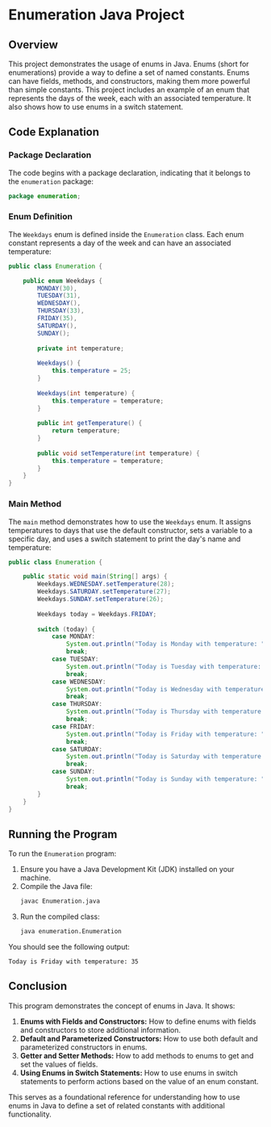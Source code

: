 # Enumeration Java Project

## Overview

This project demonstrates the usage of enums in Java. Enums (short for enumerations) provide a way to define a set of named constants. Enums can have fields, methods, and constructors, making them more powerful than simple constants. This project includes an example of an enum that represents the days of the week, each with an associated temperature. It also shows how to use enums in a switch statement.

## Code Explanation

### Package Declaration

The code begins with a package declaration, indicating that it belongs to the `enumeration` package:
```java
package enumeration;
```

### Enum Definition

The `Weekdays` enum is defined inside the `Enumeration` class. Each enum constant represents a day of the week and can have an associated temperature:
```java
public class Enumeration {

    public enum Weekdays {
        MONDAY(30),
        TUESDAY(31),
        WEDNESDAY(),
        THURSDAY(33),
        FRIDAY(35),
        SATURDAY(),
        SUNDAY();
        
        private int temperature;
        
        Weekdays() {
            this.temperature = 25;
        }
        
        Weekdays(int temperature) {
            this.temperature = temperature;
        }
        
        public int getTemperature() {
            return temperature;
        }
        
        public void setTemperature(int temperature) {
            this.temperature = temperature;
        }
    }
}
```

### Main Method

The `main` method demonstrates how to use the `Weekdays` enum. It assigns temperatures to days that use the default constructor, sets a variable to a specific day, and uses a switch statement to print the day's name and temperature:
```java
public class Enumeration {

    public static void main(String[] args) {
        Weekdays.WEDNESDAY.setTemperature(28);
        Weekdays.SATURDAY.setTemperature(27);
        Weekdays.SUNDAY.setTemperature(26);
        
        Weekdays today = Weekdays.FRIDAY;
        
        switch (today) {
            case MONDAY:
                System.out.println("Today is Monday with temperature: " + today.getTemperature());
                break;
            case TUESDAY:
                System.out.println("Today is Tuesday with temperature: " + today.getTemperature());
                break;
            case WEDNESDAY:
                System.out.println("Today is Wednesday with temperature: " + today.getTemperature());
                break;
            case THURSDAY:
                System.out.println("Today is Thursday with temperature: " + today.getTemperature());
                break;
            case FRIDAY:
                System.out.println("Today is Friday with temperature: " + today.getTemperature());
                break;
            case SATURDAY:
                System.out.println("Today is Saturday with temperature: " + today.getTemperature());
                break;
            case SUNDAY:
                System.out.println("Today is Sunday with temperature: " + today.getTemperature());
                break;
        }
    }
}
```

## Running the Program

To run the `Enumeration` program:

1. Ensure you have a Java Development Kit (JDK) installed on your machine.
2. Compile the Java file:
   ```sh
   javac Enumeration.java
   ```
3. Run the compiled class:
   ```sh
   java enumeration.Enumeration
   ```

You should see the following output:
```
Today is Friday with temperature: 35
```

## Conclusion

This program demonstrates the concept of enums in Java. It shows:

1. **Enums with Fields and Constructors:** How to define enums with fields and constructors to store additional information.
2. **Default and Parameterized Constructors:** How to use both default and parameterized constructors in enums.
3. **Getter and Setter Methods:** How to add methods to enums to get and set the values of fields.
4. **Using Enums in Switch Statements:** How to use enums in switch statements to perform actions based on the value of an enum constant.

This serves as a foundational reference for understanding how to use enums in Java to define a set of related constants with additional functionality.